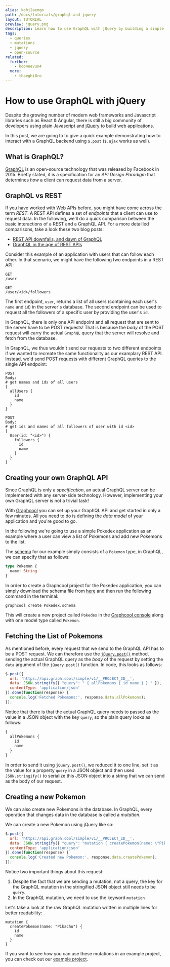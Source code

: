 ```yaml
---
alias: kohj2aengo
path: /docs/tutorials/graphql-and-jquery
layout: TUTORIAL
preview: jquery.png
description: Learn how to use GraphQL with jQuery by building a simple Pokedex example app
tags:
  - queries
  - mutations
  - jquery
  - open-source
related:
  further:
    - koo4eevun4
  more:
    - thaeghi8ro
---
```



# How to use GraphQL with jQuery

Despite the growing number of modern web frameworks and Javascript libraries such as React & Angular, there is still a big community of developers using plain Javascript and [jQuery](https://jquery.com/) to build web applications.

In this post, we are going to to give a quick example demonstrating how to interact with a GraphQL backend using `$.post` (`$.ajax` works as well).


## What is GraphQL?

[GraphQL](https://www.graphql.org) is an open-source technology that was released by Facebook in 2015. Briefly stated, it is a specification for an _API Design Paradigm_ that determines _how_ a client can request data from a server.

## GraphQL vs REST

If you have worked with Web APIs before, you might have come across the term _REST_. A REST API defines a set of _endpoints_ that a client can use to request data. In the following, we'll do a quick comparison between the basic interactions of a REST and a
 GraphQL API. For a more detailled comparisons, take a look these two blog posts:

- [REST API downfalls, and dawn of GraphQL](https://medium.com/@ottovw/rest-api-downfalls-and-dawn-of-graphql-dd00991a0eb8#.dmpuurhl0)
- [GraphQL in the age of REST APIs](https://medium.com/chute-engineering/graphql-in-the-age-of-rest-apis-b10f2bf09bba#.l32a7mb88)

Consider this example of an application with users that can follow each other. In that scenario, we might have the following two endpoints in a REST API:

```
GET
/user

GET
/user/<id>/followers
```

The first endpoint, `user`, returns a list of all users (containing each user's `name` and `id`) in the server's database. The second endpoint can be used to request all the followers of a specific user by providing the user's `id`.

In GraphQL, there is only one API endpoint and all request that are sent to the server have to be POST requests! That is because the _body_ of the POST request will carry the actual `GraphQL` query that the server will resolve and fetch from the database.

In GraphQL, we thus wouldn't send our requests to two different endpoints if we wanted to recreate the same functionality as our examplary REST API. Instead, we'd send POST requests with different GraphQL queries to the single API endpoint:

```
POST
Body:
# get names and ids of all users
{
  allUsers {
    id
    name
  }
}

POST
Body:
# get ids and names of all followers of user with id <id>
{
  User(id: "<id>") {
    followers {
      id
      name
    }
  }
}
```

## Creating your own GraphQL API

Since GraphQL is only a _specification_, an actual GraphQL server can be implemented with any server-side technology. However, implementing your own GraphQL server is not a trivial task!

With [Graphcool](https://graph.cool) you can set up your GraphQL API and get started in only a few minutes. All you need to do is defining the _data model_ of your application and you're good to go.

In the following we're going to use a simple Pokedex application as an example where a user can view a list of Pokemons and add new Pokemons to the list.

The [schema](!alias-ahwoh2fohj/) for our example simply consists of a `Pokemon` type, in GraphQL, we can specify that as follows:

```graphql
type Pokemon {
  name: String
}
```

In order to create a Graphcool project for the Pokedex application, you can simply download the schema file from [here](https://github.com/graphcool-examples/pokedex-jquery/blob/master/Pokedex.schema) and then run the following command in the terminal:

```
graphcool create Pokedex.schema
```

This will create a new project called `Pokedex` in the [Graphcool console](https://console.graph.cool) along with one model type called `Pokemon`.


## Fetching the List of Pokemons

As mentioned before, every request that we send to the GraphQL API has to be a POST request. We can therefore use the [`jQuery.post()`](https://api.jquery.com/jquery.post/) method, sending the actual GraphQL query as the _body_ of the request by setting the `data` argument of the `jQuery.post()` function. In code, this looks as follows:

```js
$.post({
  url: 'https://api.graph.cool/simple/v1/__PROJECT_ID__',
  data: JSON.stringify({ "query": " { allPokemons { id name } } " }),
  contentType: 'application/json'
}).done(function(response) {
  console.log('Fetched Pokemons:', response.data.allPokemons);
});
```

Notice that there is that the actual GraphQL query needs to passed as the value in a JSON object with the key `query`, so the plain query looks as follows:

```graphql
{
  allPokemons {
    id
    name
  }
}
```

In order to send it using `jQuery.post()`, we reduced it to one line, set it as the value for a property `query` in a JSON object and then used `JSON.stringify()` to serialize this JSON object into a string that we can send as the body of our request.


## Creating a new Pokemon

We can also create new Pokemons in the database. In GraphQL, every operation that changes data in the database is called a _mutation_.

We can create a new Pokemon using jQuery like so:

```js
$.post({
  url: 'https://api.graph.cool/simple/v1/__PROJECT_ID__',
  data: JSON.stringify({ "query": "mutation { createPokemon(name: \"Pikachu\") { id name } } " }),
  contentType: 'application/json'
}).done(function(response) {
  console.log('Created new Pokemon:', response.data.createPokemon);
});
```

Notice two important things about this request:

1. Despite the fact that we are sending a mutation, not a query, the key for the GraphQL mutation in the stringified JSON object still needs to be `query`.
2. In the GraphQL mutation, we need to use the keyword `mutation`

Let's take a look at the raw GraphQL mutation written in multiple lines for better readability:

```graphl
mutation {
  createPokemon(name: "Pikachu") {
    id
    name
  }
}
```

If you want to see how you can use these mutations in an example project, you can check out our [example project](https://github.com/graphcool-examples/pokedex-jquery).
